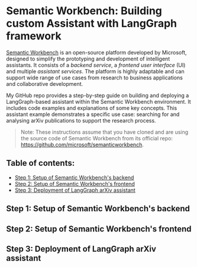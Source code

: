# Semantic Workbench: Building custom Assistant with LangGraph framework

[Semantic Workbench](https://github.com/microsoft/semanticworkbench) is an open-source platform developed by Microsoft, designed to simplify the prototyping and development of intelligent assistants. It consists of a _backend service_, a _frontend user interface_ (UI) and multiple _assistant services_. The platform is highly adaptable and can support wide range of use cases from research to business applications and collaborative development.

My GitHub repo provides a step-by-step guide on building and deploying a LangGraph-based assistant within the Semantic Workbench environment. It includes code examples and explanations of some key concepts. This assistant example demonstrates a specific use case: searching for and analysing arXiv publications to support the research process.

> Note: These instructions assume that you have cloned and are using the source code of Semantic Workbench from its official repo: https://github.com/microsoft/semanticworkbench.

## Table of contents:
- [Step 1: Setup of Semantic Workbench's backend]()
- [Step 2: Setup of Semantic Workbench's frontend]()
- [Step 3: Deployment of LangGraph arXiv assistant]()

## Step 1: Setup of Semantic Workbench's backend

## Step 2: Setup of Semantic Workbench's frontend

## Step 3: Deployment of LangGraph arXiv assistant
